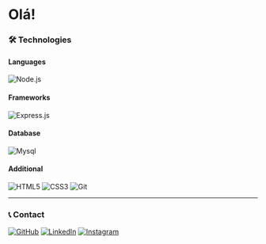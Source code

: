 # Olá! 


### 🛠 Technologies

#### Languages
![Node.js](https://img.shields.io/badge/Node.js-339933?style=for-the-badge&logo=nodedotjs&logoColor=white)


#### Frameworks
![Express.js](https://img.shields.io/badge/Express.js-000000?style=for-the-badge&logo=express&logoColor=white)


#### Database
![Mysql](https://img.shields.io/badge/MySQL-00000F?style=for-the-badge&logo=mysql&logoColor=white)


#### Additional
![HTML5](https://img.shields.io/badge/HTML5-E34F26?style=for-the-badge&logo=html5&logoColor=white)
![CSS3](https://img.shields.io/badge/CSS3-1572B6?style=for-the-badge&logo=css3&logoColor=white)
![Git](https://img.shields.io/badge/Git-F05032?style=for-the-badge&logo=git&logoColor=white)

---

### 📞 Contact

[![GitHub](https://img.shields.io/badge/GitHub-4F4F4F?style=for-the-badge&logo=github&logoColor=white)](https://github.com/Gustavomw1)
[![LinkedIn](https://img.shields.io/badge/LinkedIn-4F4F4F?style=for-the-badge&logo=linkedin&logoColor=white)](https://www.linkedin.com/in/gustavo-ribeiro-4132b8331/?trk=opento_sprofile_details)
[![Instagram](https://img.shields.io/badge/Instagram-4F4F4F?style=for-the-badge&logo=instagram&logoColor=white)](https://www.instagram.com/gustavomw1/)
